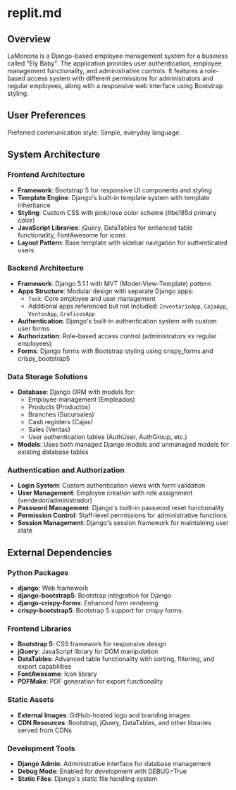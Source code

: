 # replit.md

## Overview

LaMonona is a Django-based employee management system for a business called "Ely Baby". The application provides user authentication, employee management functionality, and administrative controls. It features a role-based access system with different permissions for administrators and regular employees, along with a responsive web interface using Bootstrap styling.

## User Preferences

Preferred communication style: Simple, everyday language.

## System Architecture

### Frontend Architecture
- **Framework**: Bootstrap 5 for responsive UI components and styling
- **Template Engine**: Django's built-in template system with template inheritance
- **Styling**: Custom CSS with pink/rose color scheme (#be185d primary color)
- **JavaScript Libraries**: jQuery, DataTables for enhanced table functionality, FontAwesome for icons
- **Layout Pattern**: Base template with sidebar navigation for authenticated users

### Backend Architecture
- **Framework**: Django 5.1.1 with MVT (Model-View-Template) pattern
- **Apps Structure**: Modular design with separate Django apps:
  - `Task`: Core employee and user management
  - Additional apps referenced but not included: `InventarioApp`, `CajaApp`, `VentasApp`, `GraficosApp`
- **Authentication**: Django's built-in authentication system with custom user forms
- **Authorization**: Role-based access control (administrators vs regular employees)
- **Forms**: Django forms with Bootstrap styling using crispy_forms and crispy_bootstrap5

### Data Storage Solutions
- **Database**: Django ORM with models for:
  - Employee management (Empleados)
  - Products (Productos)
  - Branches (Sucursales)
  - Cash registers (Cajas)
  - Sales (Ventas)
  - User authentication tables (AuthUser, AuthGroup, etc.)
- **Models**: Uses both managed Django models and unmanaged models for existing database tables

### Authentication and Authorization
- **Login System**: Custom authentication views with form validation
- **User Management**: Employee creation with role assignment (vendedor/administrador)
- **Password Management**: Django's built-in password reset functionality
- **Permission Control**: Staff-level permissions for administrative functions
- **Session Management**: Django's session framework for maintaining user state

## External Dependencies

### Python Packages
- **django**: Web framework
- **django-bootstrap5**: Bootstrap integration for Django
- **django-crispy-forms**: Enhanced form rendering
- **crispy-bootstrap5**: Bootstrap 5 support for crispy forms

### Frontend Libraries
- **Bootstrap 5**: CSS framework for responsive design
- **jQuery**: JavaScript library for DOM manipulation
- **DataTables**: Advanced table functionality with sorting, filtering, and export capabilities
- **FontAwesome**: Icon library
- **PDFMake**: PDF generation for export functionality

### Static Assets
- **External Images**: GitHub-hosted logo and branding images
- **CDN Resources**: Bootstrap, jQuery, DataTables, and other libraries served from CDNs

### Development Tools
- **Django Admin**: Administrative interface for database management
- **Debug Mode**: Enabled for development with DEBUG=True
- **Static Files**: Django's static file handling system